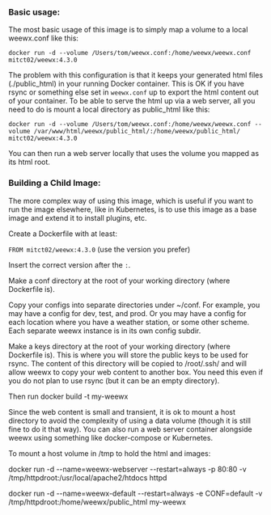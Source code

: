 
### Basic usage:

The most basic usage of this image is to simply map a volume to a local weewx.conf like this:

`docker run -d --volume /Users/tom/weewx.conf:/home/weewx/weewx.conf mitct02/weewx:4.3.0`

The problem with this configuration is that it keeps your generated html files (./public_html) in your running Docker container.
This is OK if you have rsync or something else set in `weewx.conf` up to export the html content out of your container.
To be able to serve the html up via a web server, all you need to do is mount a local directory as public_html like this:

``docker run -d --volume /Users/tom/weewx.conf:/home/weewx/weewx.conf --volume /var/www/html/weewx/public_html/:/home/weewx/public_html/ mitct02/weewx:4.3.0``

You can then run a web server locally that uses the volume you mapped as its html root.

### Building a Child Image:

The more complex way of using this image, which is useful if you want to run the image
 elsewhere, like in Kubernetes, is to use this image as a base image and extend it to install plugins, etc.

Create a Dockerfile with at least:

`FROM mitct02/weewx:4.3.0` (use the version you prefer)

Insert the correct version after the `:`.

Make a conf directory at the root of your working directory (where Dockerfile is).

Copy your configs into separate directories under ~/conf. For example, you may
have a config for dev, test, and prod. Or you may have a config for each location
where you have a weather station, or some other scheme. Each separate weewx instance is in its own config subdir.

Make a keys directory at the root of your working directory (where Dockerfile is). This is where you will store the public keys to be used for rsync. The content of this directory will be copied to /root/.ssh/ and will allow weewx to copy your web content to another box. You need this even if you do not plan to use rsync (but it can be an empty directory).

Then run docker build -t my-weewx

Since the web content is small and transient, it is ok
  to mount a host directory to avoid the complexity of using a data
  volume (though it is still fine to do it that way). You can also run a web server
  container alongside weewx using something like docker-compose or Kubernetes.

To mount a host volume in /tmp to hold the html and images:

docker run -d --name=weewx-webserver --restart=always -p 80:80 -v
/tmp/httpdroot:/usr/local/apache2/htdocs httpd

docker run -d --name=weewx-default --restart=always -e CONF=default -v /tmp/httpdroot:/home/weewx/public_html my-weewx
